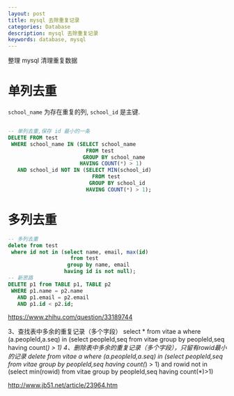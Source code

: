 ```yaml
---
layout: post
title: mysql 去除重复记录
categories: Database
description: mysql 去除重复记录
keywords: database, mysql
---
```


整理 mysql 清理重复数据

# 单列去重
`school_name` 为存在重复的列, `school_id` 是主键.

```sql

-- 单列去重,保存 id 最小的一条
DELETE FROM test
 WHERE school_name IN (SELECT school_name
                         FROM test
                        GROUP BY school_name
                       HAVING COUNT(*) > 1)
   AND school_id NOT IN (SELECT MIN(school_id)
                           FROM test
                          GROUP BY school_id
                         HAVING COUNT(*) > 1);
```

# 多列去重

```sql
-- 多列去重
delete from test
 where id not in (select name, email, max(id)
                    from test
                   group by name, email
                  having id is not null);
-- 新思路
DELETE p1 from TABLE p1, TABLE p2
 WHERE p1.name = p2.name
   AND p1.email = p2.email
   AND p1.id < p2.id;
```

https://www.zhihu.com/question/33189744

3、查找表中多余的重复记录（多个字段）
select * from vitae a
where (a.peopleId,a.seq) in (select peopleId,seq from vitae group by peopleId,seq having count(*) > 1)
4、删除表中多余的重复记录（多个字段），只留有rowid最小的记录
delete from vitae a
where (a.peopleId,a.seq) in (select peopleId,seq from vitae group by peopleId,seq having count(*) > 1)
and rowid not in (select min(rowid) from vitae group by peopleId,seq having count(*)>1)

http://www.jb51.net/article/23964.htm
